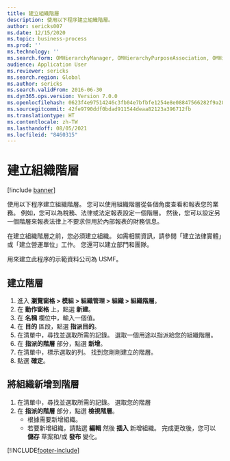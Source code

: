 ```yaml
---
title: 建立組織階層
description: 使用以下程序建立組織階層。
author: sericks007
ms.date: 12/15/2020
ms.topic: business-process
ms.prod: ''
ms.technology: ''
ms.search.form: OMHierarchyManager, OMHierarchyPurposeAssociation, OMHierarchySelection, HierarchyDesigner
audience: Application User
ms.reviewer: sericks
ms.search.region: Global
ms.author: sericks
ms.search.validFrom: 2016-06-30
ms.dyn365.ops.version: Version 7.0.0
ms.openlocfilehash: 0623f4e97514246c3fb04e7bfbfe1254e8e08847566282f9a28aa526c806aa47
ms.sourcegitcommit: 42fe9790ddf0bdad911544deaa82123a396712fb
ms.translationtype: HT
ms.contentlocale: zh-TW
ms.lasthandoff: 08/05/2021
ms.locfileid: "8460315"
---
```

# <a name="create-an-organization-hierarchy"></a>建立組織階層

[!include [banner](../../includes/banner.md)]

使用以下程序建立組織階層。 您可以使用組織階層從各個角度查看和報表您的業務。 例如，您可以為稅務、法律或法定報表設定一個階層。 然後，您可以設定另一個階層來報表法律上不要求但用於內部報表的財務信息。 

在建立組織階層之前，您必須建立組織。 如需相關資訊，請參閱「建立法律實體」或「建立營運單位」工作。 您還可以建立部門和團隊。 

用來建立此程序的示範資料公司為 USMF。

## <a name="create-a-hierarchy"></a>建立階層
1. 進入 **瀏覽窗格 > 模組 > 組織管理 > 組織 > 組織階層**。
2. 在 **動作窗格** 上，點選 **新建**。
3. 在 **名稱** 欄位中，輸入一個值。
4. 在 **目的** 區段，點選 **指派目的**。
5. 在清單中，尋找並選取所需的記錄。 選取一個用途以指派給您的組織階層。  
6. 在 **指派的階層** 部分，點選 **新增**。
7. 在清單中，標示選取的列。 找到您剛剛建立的階層。  
8. 點選 **確定**。

## <a name="add-organizations-to-the-hierarchy"></a>將組織新增到階層
1. 在清單中，尋找並選取所需的記錄。 選取您的階層  
2. 在 **指派的階層** 部分，點選 **檢視階層**。
    - 根據需要新增組織。  
    - 若要新增組織，請點選 **編輯** 然後 **插入** 新增組織。 完成更改後，您可以 **儲存** 草案和/或 **發布** 變化。  



[!INCLUDE[footer-include](../../../../includes/footer-banner.md)]